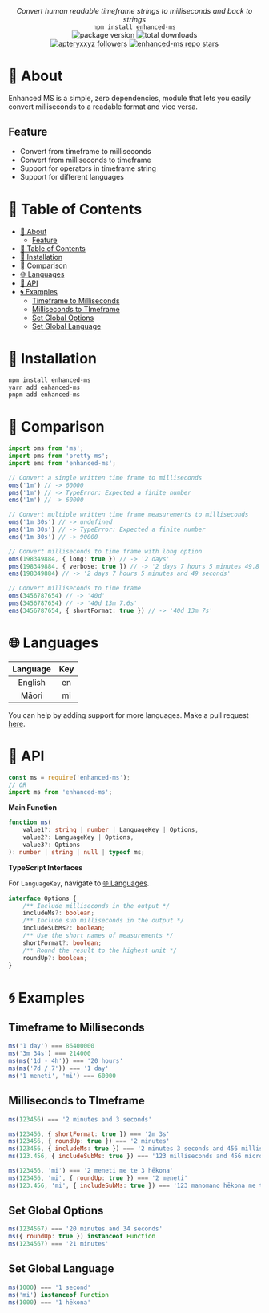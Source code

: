 <div align="center">
    <i>Convert human readable timeframe strings to milliseconds and back to strings</i><br>
    <code>npm install enhanced-ms</code>
</div>

<div align="center">
    <img alt="package version" src="https://img.shields.io/npm/v/enhanced-ms?label=version">
    <img alt="total downloads" src="https://img.shields.io/npm/dt/enhanced-ms">
    <br>
    <a href="https://github.com/apteryxxyz"><img alt="apteryxxyz followers" src="https://img.shields.io/github/followers/apteryxxyz?style=social"></a>
    <a href="https://github.com/apteryxxyz/enhanced-ms"><img alt="enhanced-ms repo stars" src="https://img.shields.io/github/stars/apteryxxyz/enhanced-ms?style=social"></a>
</div>

# 🤔 About

Enhanced MS is a simple, zero dependencies, module that lets you easily convert milliseconds to a readable format and vice versa.

## Feature

- Convert from timeframe to milliseconds
- Convert from milliseconds to timeframe
- Support for operators in timeframe string
- Support for different languages

# 🏓 Table of Contents

- [🤔 About](#-about)
  - [Feature](#feature)
- [🏓 Table of Contents](#-table-of-contents)
- [📩 Installation](#-installation)
- [🧭 Comparison](#-comparison)
- [🌐 Languages](#-languages)
- [🍕 API](#-api)
- [🌀 Examples](#-examples)
  - [Timeframe to Milliseconds](#timeframe-to-milliseconds)
  - [Milliseconds to TImeframe](#milliseconds-to-timeframe)
  - [Set Global Options](#set-global-options)
  - [Set Global Language](#set-global-language)

# 📩 Installation

```bash
npm install enhanced-ms
yarn add enhanced-ms
pnpm add enhanced-ms
```

# 🧭 Comparison

```ts
import oms from 'ms';
import pms from 'pretty-ms';
import ems from 'enhanced-ms';

// Convert a single written time frame to milliseconds
oms('1m') // -> 60000
pms('1m') // -> TypeError: Expected a finite number
ems('1m') // -> 60000

// Convert multiple written time frame measurements to milliseconds
oms('1m 30s') // -> undefined
pms('1m 30s') // -> TypeError: Expected a finite number
ems('1m 30s') // -> 90000

// Convert milliseconds to time frame with long option
oms(198349884, { long: true }) // -> '2 days'
pms(198349884, { verbose: true }) // -> '2 days 7 hours 5 minutes 49.8 seconds'
ems(198349884) // -> '2 days 7 hours 5 minutes and 49 seconds'

// Convert milliseconds to time frame
oms(3456787654) // -> '40d'
pms(3456787654) // -> '40d 13m 7.6s'
ems(3456787654, { shortFormat: true }) // -> '40d 13m 7s'
```

# 🌐 Languages

| Language |  Key  |
| :------: | :---: |
| English  |  en   |
|  Māori   |  mi   |

You can help by adding support for more languages.
Make a pull request [here](https://github.com/apteryxxyz/enhanced-ms).

# 🍕 API

```js
const ms = require('enhanced-ms');
// OR
import ms from 'enhanced-ms';
```

**Main Function**

```ts
function ms(
    value1?: string | number | LanguageKey | Options,
    value2?: LanguageKey | Options,
    value3?: Options
): number | string | null | typeof ms;
```

**TypeScript Interfaces**

For `LanguageKey`, navigate to [🌐 Languages](#-languages).

```ts
interface Options {
    /** Include milliseconds in the output */
    includeMs?: boolean;
    /** Include sub milliseconds in the output */
    includeSubMs?: boolean;
    /** Use the short names of measurements */
    shortFormat?: boolean;
    /** Round the result to the highest unit */
    roundUp?: boolean;
}
```

# 🌀 Examples

## Timeframe to Milliseconds

```js
ms('1 day') === 86400000
ms('3m 34s') === 214000
ms(ms('1d - 4h')) === '20 hours'
ms(ms('7d / 7')) === '1 day'
ms('1 meneti', 'mi') === 60000
```

## Milliseconds to TImeframe

 ```js
ms(123456) === '2 minutes and 3 seconds'

ms(123456, { shortFormat: true }) === '2m 3s'
ms(123456, { roundUp: true }) === '2 minutes'
ms(123456, { includeMs: true }) === '2 minutes 3 seconds and 456 milliseconds'
ms(123.456, { includeSubMs: true }) === '123 milliseconds and 456 microseconds'

ms(123456, 'mi') === '2 meneti me te 3 hēkona'
ms(123456, 'mi', { roundUp: true }) === '2 meneti'
ms(123.456, 'mi', { includeSubMs: true }) === '123 manomano hēkona me te 456 moroiti hēkona'
```

## Set Global Options

```js
ms(1234567) === '20 minutes and 34 seconds'
ms({ roundUp: true }) instanceof Function
ms(1234567) === '21 minutes'
```

## Set Global Language

```js
ms(1000) === '1 second'
ms('mi') instanceof Function
ms(1000) === '1 hēkona'
```
